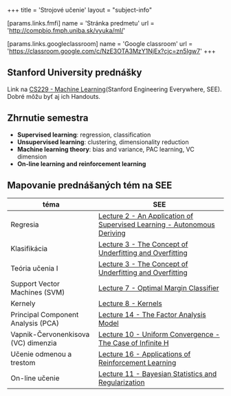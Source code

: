 +++
title = 'Strojové učenie'
layout = "subject-info"

[params.links.fmfi]
name = 'Stránka predmetu'
url = 'http://compbio.fmph.uniba.sk/vyuka/ml/'

[params.links.googleclassroom]
name = 'Google classroom'
url = 'https://classroom.google.com/c/NzE3OTA3MzY1NjEx?cjc=zn5lgw7'
+++

## Stanford University prednášky 

Link na [CS229 - Machine Learning](https://see.stanford.edu/Course/CS229)(Stanford Engineering Everywhere, SEE). Dobré môžu byť aj ich Handouts.


## Zhrnutie semestra

- __Supervised learning__: regression, classification
- __Unsupervised learning__: clustering, dimensionality reduction
- __Machine learning theory__: bias and variance, PAC learning, VC dimension
- __On-line learning and reinforcement learning__

## Mapovanie prednášaných tém na SEE

| téma | SEE |
| ---- | --- |
| Regresia | [Lecture 2 - An Application of Supervised Learning - Autonomous Deriving](https://see.stanford.edu/Course/CS229/54)|
| Klasifikácia | [Lecture 3 - The Concept of Underfitting and Overfitting](https://see.stanford.edu/Course/CS229/42)|
| Teória učenia I | [Lecture 3 - The Concept of Underfitting and Overfitting](https://see.stanford.edu/Course/CS229/42)|
| Support Vector Machines (SVM) | [Lecture 7 - Optimal Margin Classifier](https://see.stanford.edu/Course/CS229/27)|
| Kernely | [Lecture 8 - Kernels](https://see.stanford.edu/Course/CS229/39)|
| Principal Component Analysis (PCA) | [Lecture 14 - The Factor Analysis Model](https://see.stanford.edu/Course/CS229/48)|
| Vapnik-Červonenkisova (VC) dimenzia |[Lecture 10 - Uniform Convergence - The Case of Infinite H](https://see.stanford.edu/Course/CS229/55)|
| Učenie odmenou a trestom |[Lecture 16 - Applications of Reinforcement Learning](https://see.stanford.edu/Course/CS229/38)|
| On-line učenie |[Lecture 11 - Bayesian Statistics and Regularization](https://see.stanford.edu/Course/CS229/36)|
